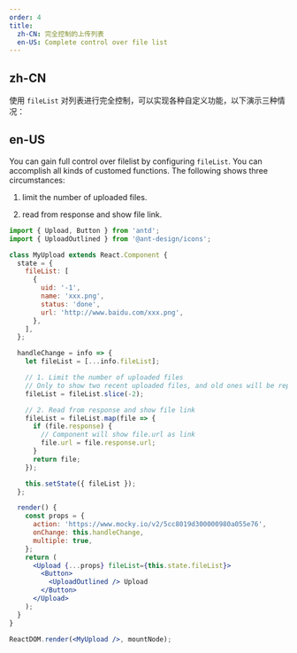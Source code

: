 ```yaml
---
order: 4
title:
  zh-CN: 完全控制的上传列表
  en-US: Complete control over file list
---
```


## zh-CN

使用 `fileList` 对列表进行完全控制，可以实现各种自定义功能，以下演示三种情况：


## en-US

You can gain full control over filelist by configuring `fileList`. You can accomplish all kinds of customed functions. The following shows three circumstances:

1. limit the number of uploaded files.

2. read from response and show file link.

```jsx
import { Upload, Button } from 'antd';
import { UploadOutlined } from '@ant-design/icons';

class MyUpload extends React.Component {
  state = {
    fileList: [
      {
        uid: '-1',
        name: 'xxx.png',
        status: 'done',
        url: 'http://www.baidu.com/xxx.png',
      },
    ],
  };

  handleChange = info => {
    let fileList = [...info.fileList];

    // 1. Limit the number of uploaded files
    // Only to show two recent uploaded files, and old ones will be replaced by the new
    fileList = fileList.slice(-2);

    // 2. Read from response and show file link
    fileList = fileList.map(file => {
      if (file.response) {
        // Component will show file.url as link
        file.url = file.response.url;
      }
      return file;
    });

    this.setState({ fileList });
  };

  render() {
    const props = {
      action: 'https://www.mocky.io/v2/5cc8019d300000980a055e76',
      onChange: this.handleChange,
      multiple: true,
    };
    return (
      <Upload {...props} fileList={this.state.fileList}>
        <Button>
          <UploadOutlined /> Upload
        </Button>
      </Upload>
    );
  }
}

ReactDOM.render(<MyUpload />, mountNode);
```
 
